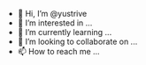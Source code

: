 - 👋 Hi, I’m @yustrive
- 👀 I’m interested in ...
- 🌱 I’m currently learning ...
- 💞️ I’m looking to collaborate on ...
- 📫 How to reach me ...

<!---
yustrive/yustrive is a ✨ special ✨ repository because its `README.md` (this file) appears on your GitHub profile.
You can click the Preview link to take a look at your changes.
--->
